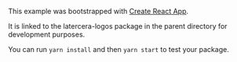 This example was bootstrapped with [Create React App](https://github.com/facebook/create-react-app).

It is linked to the latercera-logos package in the parent directory for development purposes.

You can run `yarn install` and then `yarn start` to test your package.
